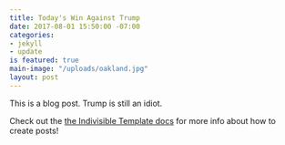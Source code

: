 ```yaml
---
title: Today's Win Against Trump
date: 2017-08-01 15:50:00 -07:00
categories:
- jekyll
- update
is featured: true
main-image: "/uploads/oakland.jpg"
layout: post
---
```


This is a blog post.  Trump is still an idiot.

Check out the [the Indivisible Template docs](http://indivisibletemplate.com/documentation/) for more info about how to create posts!